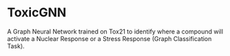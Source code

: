 # ToxicGNN
A Graph Neural Network trained on Tox21 to identify where a compound will activate a Nuclear Response or a Stress Response (Graph Classification Task).
